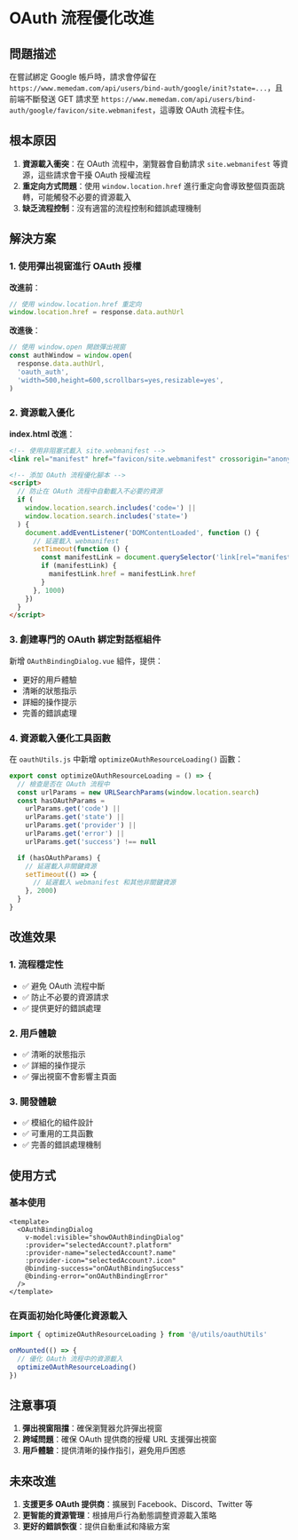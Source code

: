 # OAuth 流程優化改進

## 問題描述

在嘗試綁定 Google 帳戶時，請求會停留在 `https://www.memedam.com/api/users/bind-auth/google/init?state=...`，且前端不斷發送 GET 請求至 `https://www.memedam.com/api/users/bind-auth/google/favicon/site.webmanifest`，這導致 OAuth 流程卡住。

## 根本原因

1. **資源載入衝突**：在 OAuth 流程中，瀏覽器會自動請求 `site.webmanifest` 等資源，這些請求會干擾 OAuth 授權流程
2. **重定向方式問題**：使用 `window.location.href` 進行重定向會導致整個頁面跳轉，可能觸發不必要的資源載入
3. **缺乏流程控制**：沒有適當的流程控制和錯誤處理機制

## 解決方案

### 1. 使用彈出視窗進行 OAuth 授權

**改進前**：

```javascript
// 使用 window.location.href 重定向
window.location.href = response.data.authUrl
```

**改進後**：

```javascript
// 使用 window.open 開啟彈出視窗
const authWindow = window.open(
  response.data.authUrl,
  'oauth_auth',
  'width=500,height=600,scrollbars=yes,resizable=yes',
)
```

### 2. 資源載入優化

**index.html 改進**：

```html
<!-- 使用非阻塞式載入 site.webmanifest -->
<link rel="manifest" href="favicon/site.webmanifest" crossorigin="anonymous" />

<!-- 添加 OAuth 流程優化腳本 -->
<script>
  // 防止在 OAuth 流程中自動載入不必要的資源
  if (
    window.location.search.includes('code=') ||
    window.location.search.includes('state=')
  ) {
    document.addEventListener('DOMContentLoaded', function () {
      // 延遲載入 webmanifest
      setTimeout(function () {
        const manifestLink = document.querySelector('link[rel="manifest"]')
        if (manifestLink) {
          manifestLink.href = manifestLink.href
        }
      }, 1000)
    })
  }
</script>
```

### 3. 創建專門的 OAuth 綁定對話框組件

新增 `OAuthBindingDialog.vue` 組件，提供：

- 更好的用戶體驗
- 清晰的狀態指示
- 詳細的操作提示
- 完善的錯誤處理

### 4. 資源載入優化工具函數

在 `oauthUtils.js` 中新增 `optimizeOAuthResourceLoading()` 函數：

```javascript
export const optimizeOAuthResourceLoading = () => {
  // 檢查是否在 OAuth 流程中
  const urlParams = new URLSearchParams(window.location.search)
  const hasOAuthParams =
    urlParams.get('code') ||
    urlParams.get('state') ||
    urlParams.get('provider') ||
    urlParams.get('error') ||
    urlParams.get('success') !== null

  if (hasOAuthParams) {
    // 延遲載入非關鍵資源
    setTimeout(() => {
      // 延遲載入 webmanifest 和其他非關鍵資源
    }, 2000)
  }
}
```

## 改進效果

### 1. 流程穩定性

- ✅ 避免 OAuth 流程中斷
- ✅ 防止不必要的資源請求
- ✅ 提供更好的錯誤處理

### 2. 用戶體驗

- ✅ 清晰的狀態指示
- ✅ 詳細的操作提示
- ✅ 彈出視窗不會影響主頁面

### 3. 開發體驗

- ✅ 模組化的組件設計
- ✅ 可重用的工具函數
- ✅ 完善的錯誤處理機制

## 使用方式

### 基本使用

```vue
<template>
  <OAuthBindingDialog
    v-model:visible="showOAuthBindingDialog"
    :provider="selectedAccount?.platform"
    :provider-name="selectedAccount?.name"
    :provider-icon="selectedAccount?.icon"
    @binding-success="onOAuthBindingSuccess"
    @binding-error="onOAuthBindingError"
  />
</template>
```

### 在頁面初始化時優化資源載入

```javascript
import { optimizeOAuthResourceLoading } from '@/utils/oauthUtils'

onMounted(() => {
  // 優化 OAuth 流程中的資源載入
  optimizeOAuthResourceLoading()
})
```

## 注意事項

1. **彈出視窗阻擋**：確保瀏覽器允許彈出視窗
2. **跨域問題**：確保 OAuth 提供商的授權 URL 支援彈出視窗
3. **用戶體驗**：提供清晰的操作指引，避免用戶困惑

## 未來改進

1. **支援更多 OAuth 提供商**：擴展到 Facebook、Discord、Twitter 等
2. **更智能的資源管理**：根據用戶行為動態調整資源載入策略
3. **更好的錯誤恢復**：提供自動重試和降級方案
